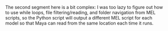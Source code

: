 The second segment here is a bit complex: I was too lazy to figure out how to use while loops, file filtering/reading, and folder navigation from MEL scripts, so the Python script will output a different MEL script for each model so that Maya can read from the same location each time it runs.  
